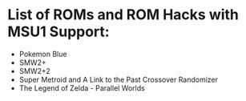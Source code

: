 # List of ROMs and ROM Hacks with MSU1 Support:
- Pokemon Blue
- SMW2+
- SMW2+2
- Super Metroid and A Link to the Past Crossover Randomizer
- The Legend of Zelda - Parallel Worlds
